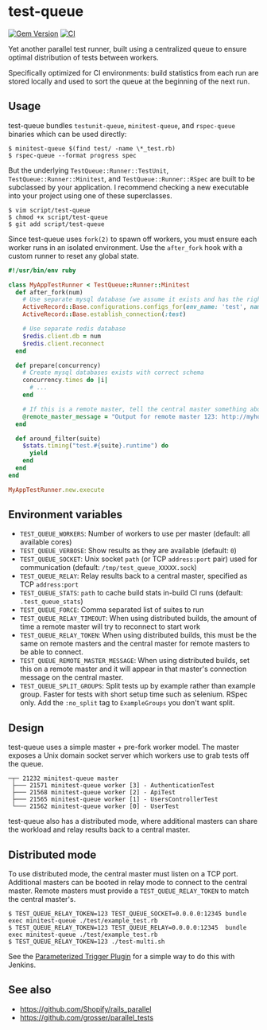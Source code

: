# test-queue

[![Gem Version](https://badge.fury.io/rb/test-queue.svg)](https://rubygems.org/gems/test-queue)
[![CI](https://github.com/tmm1/test-queue/actions/workflows/test.yml/badge.svg)](https://github.com/tmm1/test-queue/actions/workflows/test.yml)

Yet another parallel test runner, built using a centralized queue to ensure
optimal distribution of tests between workers.

Specifically optimized for CI environments: build statistics from each run
are stored locally and used to sort the queue at the beginning of the
next run.

## Usage

test-queue bundles `testunit-queue`, `minitest-queue`, and `rspec-queue` binaries which can be used directly:

```console
$ minitest-queue $(find test/ -name \*_test.rb)
$ rspec-queue --format progress spec
```

But the underlying `TestQueue::Runner::TestUnit`, `TestQueue::Runner::Minitest`, and `TestQueue::Runner::RSpec` are
built to be subclassed by your application. I recommend checking a new
executable into your project using one of these superclasses.

```console
$ vim script/test-queue
$ chmod +x script/test-queue
$ git add script/test-queue
```

Since test-queue uses `fork(2)` to spawn off workers, you must ensure each worker
runs in an isolated environment. Use the `after_fork` hook with a custom
runner to reset any global state.

``` ruby
#!/usr/bin/env ruby

class MyAppTestRunner < TestQueue::Runner::Minitest
  def after_fork(num)
    # Use separate mysql database (we assume it exists and has the right schema already)
    ActiveRecord::Base.configurations.configs_for(env_name: 'test', name: 'primary').database << num.to_s
    ActiveRecord::Base.establish_connection(:test)

    # Use separate redis database
    $redis.client.db = num
    $redis.client.reconnect
  end

  def prepare(concurrency)
    # Create mysql databases exists with correct schema
    concurrency.times do |i|
      # ...
    end

    # If this is a remote master, tell the central master something about us
    @remote_master_message = "Output for remote master 123: http://myhost.com/build/123"
  end

  def around_filter(suite)
    $stats.timing("test.#{suite}.runtime") do
      yield
    end
  end
end

MyAppTestRunner.new.execute
```

## Environment variables

- `TEST_QUEUE_WORKERS`: Number of workers to use per master (default: all available cores)
- `TEST_QUEUE_VERBOSE`: Show results as they are available (default: `0`)
- `TEST_QUEUE_SOCKET`: Unix socket `path` (or TCP `address:port` pair) used for communication (default: `/tmp/test_queue_XXXXX.sock`)
- `TEST_QUEUE_RELAY`: Relay results back to a central master, specified as TCP `address:port`
- `TEST_QUEUE_STATS`: `path` to cache build stats in-build CI runs (default: `.test_queue_stats`)
- `TEST_QUEUE_FORCE`: Comma separated list of suites to run
- `TEST_QUEUE_RELAY_TIMEOUT`: When using distributed builds, the amount of time a remote master will try to reconnect to start work
- `TEST_QUEUE_RELAY_TOKEN`: When using distributed builds, this must be the same on remote masters and the central master for remote masters to be able to connect.
- `TEST_QUEUE_REMOTE_MASTER_MESSAGE`: When using distributed builds, set this on a remote master and it will appear in that master's connection message on the central master.
- `TEST_QUEUE_SPLIT_GROUPS`: Split tests up by example rather than example group. Faster for tests with short setup time such as selenium. RSpec only. Add the `:no_split` tag to `ExampleGroups` you don't want split.

## Design

test-queue uses a simple master + pre-fork worker model. The master
exposes a Unix domain socket server which workers use to grab tests off
the queue.

```console
─┬─ 21232 minitest-queue master
 ├─── 21571 minitest-queue worker [3] - AuthenticationTest
 ├─── 21568 minitest-queue worker [2] - ApiTest
 ├─── 21565 minitest-queue worker [1] - UsersControllerTest
 └─── 21562 minitest-queue worker [0] - UserTest
```

test-queue also has a distributed mode, where additional masters can share
the workload and relay results back to a central master.

## Distributed mode

To use distributed mode, the central master must listen on a TCP port. Additional masters can be booted
in relay mode to connect to the central master. Remote masters must provide a `TEST_QUEUE_RELAY_TOKEN`
to match the central master's.

```console
$ TEST_QUEUE_RELAY_TOKEN=123 TEST_QUEUE_SOCKET=0.0.0.0:12345 bundle exec minitest-queue ./test/example_test.rb
$ TEST_QUEUE_RELAY_TOKEN=123 TEST_QUEUE_RELAY=0.0.0.0:12345  bundle exec minitest-queue ./test/example_test.rb
$ TEST_QUEUE_RELAY_TOKEN=123 ./test-multi.sh
```

See the [Parameterized Trigger Plugin](https://wiki.jenkins-ci.org/display/JENKINS/Parameterized+Trigger+Plugin)
for a simple way to do this with Jenkins.

## See also

- https://github.com/Shopify/rails_parallel
- https://github.com/grosser/parallel_tests
